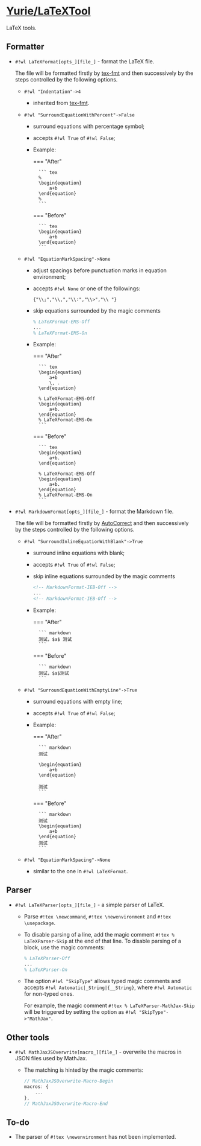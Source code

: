 # [Yurie/LaTeXTool](https://github.com/yuriever/Yurie-LaTeXTool)

LaTeX tools.

## Formatter

* `#!wl LaTeXFormat[opts_][file_]` - format the LaTeX file.

    The file will be formatted firstly by [tex-fmt](https://github.com/WGUNDERWOOD/tex-fmt) and then successively by the steps controlled by the following options.

    * `#!wl "Indentation"->4`

        * inherited from [tex-fmt](https://github.com/WGUNDERWOOD/tex-fmt).

    * `#!wl "SurroundEquationWithPercent"->False`

        * surround equations with percentage symbol;

        * accepts `#!wl True` of `#!wl False`;

        * Example:

            === "After"

                ``` tex
                %
                \begin{equation}
                    a+b
                \end{equation}
                %
                ```

            === "Before"

                ``` tex
                \begin{equation}
                    a+b
                \end{equation}
                ```

    * `#!wl "EquationMarkSpacing"->None`

        * adjust spacings before punctuation marks in equation environment;

        * accepts `#!wl None` or one of the followings:

            ``` wl
            {"\\;","\\,","\\:","\\>","\\ "}
            ```

        * skip equations surrounded by the magic comments

            ``` tex
            % LaTeXFormat-EMS-Off
            ...
            % LaTeXFormat-EMS-On
            ```

        * Example:

            === "After"

                ``` tex
                \begin{equation}
                    a+b
                    \, .
                \end{equation}

                % LaTeXFormat-EMS-Off
                \begin{equation}
                    a+b.
                \end{equation}
                % LaTeXFormat-EMS-On
                ```

            === "Before"

                ``` tex
                \begin{equation}
                    a+b.
                \end{equation}

                % LaTeXFormat-EMS-Off
                \begin{equation}
                    a+b.
                \end{equation}
                % LaTeXFormat-EMS-On
                ```

* `#!wl MarkdownFormat[opts_][file_]` - format the Markdown file.

    The file will be formatted firstly by [AutoCorrect](https://github.com/huacnlee/autocorrect) and then successively by the steps controlled by the following options.

    * `#!wl "SurroundInlineEquationWithBlank"->True`

        * surround inline equations with blank;

        * accepts `#!wl True` of `#!wl False`;

        * skip inline equations surrounded by the magic comments

            ``` markdown
            <!-- MarkdownFormat-IEB-Off -->
            ...
            <!-- MarkdownFormat-IEB-Off -->
            ```

        * Example:

            === "After"

                ``` markdown
                测试，$a$ 测试
                ```

            === "Before"

                ``` markdown
                测试，$a$测试
                ```

    * `#!wl "SurroundEquationWithEmptyLine"->True`

        * surround equations with empty line;

        * accepts `#!wl True` of `#!wl False`;

        * Example:

            === "After"

                ``` markdown
                测试

                \begin{equation}
                    a+b
                \end{equation}

                测试
                ```

            === "Before"

                ``` markdown
                测试
                \begin{equation}
                    a+b
                \end{equation}
                测试
                ```

    * `#!wl "EquationMarkSpacing"->None`

        * similar to the one in `#!wl LaTeXFormat`.

## Parser

* `#!wl LaTeXParser[opts_][file_]` - a simple parser of LaTeX.

    * Parse `#!tex \newcommand`, `#!tex \newenvironment` and `#!tex \usepackage`.

    * To disable parsing of a line, add the magic comment `#!tex % LaTeXParser-Skip` at the end of that line. To disable parsing of a block, use the magic comments:

        ``` tex
        % LaTeXParser-Off
        ...
        % LaTeXParser-On
        ```

    * The option `#!wl "SkipType"` allows typed magic comments and accepts `#!wl Automatic|_String|{__String}`, where `#!wl Automatic` for non-typed ones.

        For example, the magic comment `#!tex % LaTeXParser-MathJax-Skip` will be triggered by setting the option as `#!wl "SkipType"->"MathJax"`.

## Other tools

* `#!wl MathJaxJSOverwrite[macro_][file_]` - overwrite the macros in JSON files used by MathJax.

    * The matching is hinted by the magic comments:

        ``` js
        // MathJaxJSOverwrite-Macro-Begin
        macros: {
            ...
        },
        // MathJaxJSOverwrite-Macro-End
        ```

## To-do

* The parser of `#!tex \newenvironment` has not been implemented.
